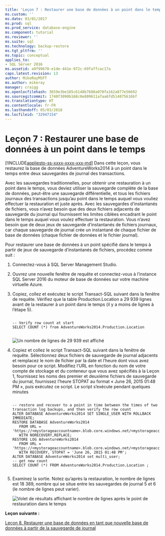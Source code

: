 ```yaml
---
title: 'Leçon 7 : Restaurer une base de données à un point dans le temps | Microsoft Docs'
ms.custom: ''
ms.date: 03/01/2017
ms.prod: sql
ms.prod_service: database-engine
ms.component: tutorial
ms.reviewer: ''
ms.suite: sql
ms.technology: backup-restore
ms.tgt_pltfrm: ''
ms.topic: conceptual
applies_to:
- SQL Server 2016
ms.assetid: a9f99670-e1de-441e-972c-69faffcac17a
caps.latest.revision: 13
author: MikeRayMSFT
ms.author: mikeray
manager: craigg
ms.openlocfilehash: 3659e3be185c6148b7688a070fa162a877e56692
ms.sourcegitcommit: 1740f3090b168c0e809611a7aa6fd514075616bf
ms.translationtype: HT
ms.contentlocale: fr-FR
ms.lasthandoff: 05/03/2018
ms.locfileid: "32947154"
---
```

# <a name="lesson-7-restore-a-database-to-a-point-in-time"></a>Leçon 7 : Restaurer une base de données à un point dans le temps
[!INCLUDE[appliesto-ss-xxxx-xxxx-xxx-md](../includes/appliesto-ss-xxxx-xxxx-xxx-md.md)]
Dans cette leçon, vous restaurez la base de données AdventureWorks2014 à un point dans le temps entre deux sauvegardes de journal des transactions.  
  
Avec les sauvegardes traditionnelles, pour obtenir une restauration à un point dans le temps, vous deviez utiliser la sauvegarde complète de la base de données, peut-être une sauvegarde différentielle, et tous les fichiers journaux des transactions jusqu’au point dans le temps auquel vous vouliez effectuer la restauration et juste après. Avec les sauvegardes d’instantanés de fichiers, vous n’avez besoin que des deux fichiers adjacents de sauvegarde du journal qui fournissent les limites ciblées encadrant le point dans le temps auquel vous voulez effectuer la restauration. Vous n’avez besoin que de deux jeux de sauvegarde d’instantanés de fichiers journaux, car chaque sauvegarde de journal crée un instantané de chaque fichier de base de données (chaque fichier de données et le fichier journal).  
  
Pour restaurer une base de données à un point spécifié dans le temps à partir de jeux de sauvegarde d’instantanés de fichiers, procédez comme suit :  
  
1.  Connectez-vous à SQL Server Management Studio.  
  
2.  Ouvrez une nouvelle fenêtre de requête et connectez-vous à l’instance SQL Server 2016 du moteur de base de données sur votre machine virtuelle Azure.  
  
3.  Copiez, collez et exécutez le script Transact-SQL suivant dans la fenêtre de requête. Vérifiez que la table Production.Location a 29 939 lignes avant de la restaurer à un point dans le temps (il y a moins de lignes à l’étape 5).  
  
    ```  
  
    -- Verify row count at start  
    SELECT COUNT (*) from AdventureWorks2014.Production.Location  
  
    ```  
  
    ![Un nombre de lignes de 29 939 est affiché](../relational-databases/media/5e2f4229-1970-49c9-89b3-e96b6f7fde83.JPG "Un nombre de lignes de 29 939 est affiché")  
  
4.  Copiez et collez le script Transact-SQL suivant dans la fenêtre de requête. Sélectionnez deux fichiers de sauvegarde de journal adjacents et remplacez le nom de fichier par la date et l’heure dont vous avez besoin pour ce script. Modifiez l’URL en fonction du nom de votre compte de stockage et du conteneur que vous avez spécifiés à la Leçon 1, fournissez les noms des premier et deuxième fichiers de sauvegarde du journal, fournissez l’heure STOPAT au format « June 26, 2015 01:48 PM », puis exécutez ce script. Le script s’exécute pendant quelques minutes  
  
    ```  
  
    -- restore and recover to a point in time between the times of two transaction log backups, and then verify the row count  
    ALTER DATABASE AdventureWorks2014 SET SINGLE_USER WITH ROLLBACK IMMEDIATE;  
    RESTORE DATABASE AdventureWorks2014   
       FROM URL = 'https://<mystorageaccountname>.blob.core.windows.net/<mystorageaccountcontainername>/<firstbackupfile>.bak'   
       WITH NORECOVERY,REPLACE;  
    RESTORE LOG AdventureWorks2014   
       FROM URL = 'https://<mystorageaccountname>.blob.core.windows.net/<mystorageaccountcontainername>/<secondbackupfile>.bak'    
       WITH RECOVERY, STOPAT = 'June 26, 2015 01:48 PM';  
    ALTER DATABASE AdventureWorks2014 set multi_user;  
    -- get new count  
    SELECT COUNT (*) FROM AdventureWorks2014.Production.Location ;  
  
    ```  
  
5.  Examinez la sortie. Notez qu’après la restauration, le nombre de lignes est 18 389, nombre qui se situe entre les sauvegardes de journal 5 et 6 (le nombre de lignes peut varier).  
  
    ![Volet de résultats affichant le nombre de lignes après le point de restauration dans le temps](../relational-databases/media/4a0c6d8b-e2ed-4e93-bd7a-ade22a4aecc6.JPG "Volet de résultats affichant le nombre de lignes après le point de restauration dans le temps")  
  
**Leçon suivante :**  
  
[Leçon 8. Restaurer une base de données en tant que nouvelle base de données à partir de la sauvegarde de journal](../relational-databases/lesson-8-restore-as-new-database-from-log-backup.md)  
  
  
  
